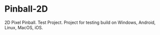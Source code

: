 # Pinball-2D
2D Pixel Pinball. Test Project.
Project for testing build on Windows, Android, Linux, MacOS, iOS.
